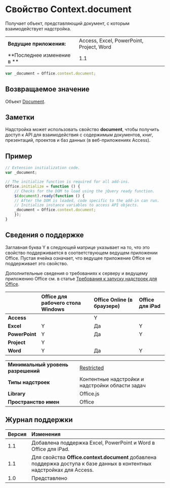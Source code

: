 
# Свойство Context.document
Получает объект, представляющий документ, с которым взаимодействует надстройка.

|||
|:-----|:-----|
|**Ведущие приложения:**|Access, Excel, PowerPoint, Project, Word|
|**Последнее изменение в **|1.1|

```js
var _document = Office.context.document;
```


## Возвращаемое значение

Объект [Document](../../reference/shared/document.md).


## Заметки

Надстройка может использовать свойство **document**, чтобы получить доступ к API для взаимодействия с содержимым документов, книг, презентаций, проектов и баз данных (в веб-приложениях Access).


## Пример




```js
// Extension initialization code.
var _document;

// The initialize function is required for all add-ins.
Office.initialize = function () {
    // Checks for the DOM to load using the jQuery ready function.
    $(document).ready(function () {
    // After the DOM is loaded, code specific to the add-in can run.
    // Initialize instance variables to access API objects.
    _document = Office.context.document;
    });
}

```


## Сведения о поддержке


Заглавная буква Y в следующей матрице указывает на то, что это свойство поддерживается в соответствующем ведущем приложении Office. Пустая ячейка означает, что ведущее приложение Office не поддерживает это свойство.

Дополнительные сведения о требованиях к серверу и ведущему приложению Office см. в статье [Требования к запуску надстроек для Office](../../docs/overview/requirements-for-running-office-add-ins.md).


||**Office для рабочего стола Windows**|**Office Online (в браузере)**|**Office для iPad**|
|:-----|:-----|:-----|:-----|
|**Access**||Y||
|**Excel**|Y|Да|Y|
|**PowerPoint**|Y|Да|Y|
|**Project**|Y|||
|**Word**|Y|Да|Y|

|||
|:-----|:-----|
|**Минимальный уровень разрешений**|[Restricted](../../docs/develop/requesting-permissions-for-api-use-in-content-and-task-pane-add-ins.md)|
|**Типы надстроек**|Контентные надстройки и надстройки области задач|
|**Library**|Office.js|
|**Пространство имен**|Office|

## Журнал поддержки




|**Версия**|**Изменения**|
|:-----|:-----|
|1.1|Добавлена поддержка Excel, PowerPoint и Word в Office для iPad.|
|1.1|Для свойства **Office.context.document** добавлена поддержка доступа к базе данных в контентных надстройках для Access.|
|1.0|Представлено|
